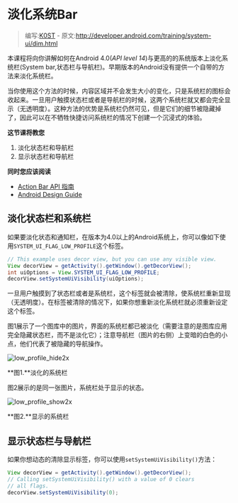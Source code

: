 # 淡化系统Bar

> 编写:[K0ST](https://github.com/K0ST) - 原文:<http://developer.android.com/training/system-ui/dim.html>

本课程将向你讲解如何在Android 4.0(*API level 14*)与更高的的系统版本上淡化系统栏(System bar,状态栏与导航栏)。早期版本的Android没有提供一个自带的方法来淡化系统栏。

当你使用这个方法的时候，内容区域并不会发生大小的变化，只是系统栏的图标会收起来。一旦用户触摸状态栏或者是导航栏的时候，这两个系统栏就又都会完全显示（无透明度）。这种方法的优势是系统栏仍然可见，但是它们的细节被隐藏掉了，因此可以在不牺牲快捷访问系统栏的情况下创建一个沉浸式的体验。

**这节课将教您**

1. 淡化状态栏和导航栏
2. 显示状态栏和导航栏

**同时您应该阅读**

* [Action Bar API 指南](http://developer.android.com/guide/topics/ui/actionbar.html)
* [Android Design Guide](http://developer.android.com/design/index.html)

## 淡化状态栏和系统栏

如果要淡化状态和通知栏，在版本为4.0以上的Android系统上，你可以像如下使用`SYSTEM_UI_FLAG_LOW_PROFILE`这个标签。

```java
// This example uses decor view, but you can use any visible view.
View decorView = getActivity().getWindow().getDecorView();
int uiOptions = View.SYSTEM_UI_FLAG_LOW_PROFILE;
decorView.setSystemUiVisibility(uiOptions);
```

一旦用户触摸到了状态栏或者是系统栏，这个标签就会被清除，使系统栏重新显现（无透明度）。在标签被清除的情况下，如果你想重新淡化系统栏就必须重新设定这个标签。

图1展示了一个图库中的图片，界面的系统栏都已被淡化（需要注意的是图库应用完全隐藏状态栏，而不是淡化它）；注意导航栏（图片的右侧）上变暗的白色的小点，他们代表了被隐藏的导航操作。

![low_profile_hide2x](low_profile_hide2x.png)

**图1.**淡化的系统栏

图2展示的是同一张图片，系统栏处于显示的状态。

![low_profile_show2x](low_profile_show2x.png)

**图2.**显示的系统栏

## 显示状态栏与导航栏

如果你想动态的清除显示标签，你可以使用`setSystemUiVisibility()`方法：

```java
View decorView = getActivity().getWindow().getDecorView();
// Calling setSystemUiVisibility() with a value of 0 clears
// all flags.
decorView.setSystemUiVisibility(0);
```
